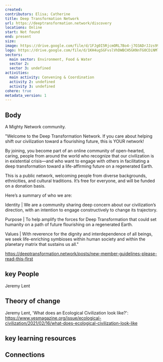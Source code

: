 ```yaml
---
created:
contributors: Elisa; Catherine
title: Deep Transformation Network
url: https://deeptransformation.network/discovery
locations: Online
start: Not found
end: present
size: 
image: https://drive.google.com/file/d/1FJg0I5RjcmORL7Bo4-j7O3ADrJJzs99h/view?usp=drive_link
logo: https://drive.google.com/file/d/1KH4ugSGFvslVhDWBCH5GKNnTG0CDiNMl/view?usp=drive_link
sectors:
  main sector: Environment, Food & Water
  sector 2: 
  sector 3: undefined
activities: 
  main activity: Convening & Coordination
  activity 2: undefined
  activity 3: undefined
cohere: true
metadata_version: 1
---
```



## Body

A Mighty Network community.

"Welcome to the Deep Transformation Network. If you care about helping shift our civilization toward a flourishing future, this is YOUR network!

By joining, you become part of an online community of open-hearted, caring, people from around the world who recognize that our civilization is in existential crisis—and who want to engage with others in facilitating a deep transformation toward a life-affirming future on a regenerated Earth.

This is a public network, welcoming people from diverse backgrounds, ethnicities, and cultural traditions. It’s free for everyone, and will be funded on a donation basis.

Here’s a summary of who we are:

Identity | We are a community sharing deep concern about our civilization’s direction, with an intention to engage constructively to change its trajectory.

Purpose | To help amplify the forces for Deep Transformation that could set humanity on a path of future flourishing on a regenerated Earth.

Values | With reverence for the dignity and interdependence of all beings, we seek life-enriching symbioses within human society and within the planetary matrix that sustains us all."

https://deeptransformation.network/posts/new-member-guidelines-please-read-this-first

## key People

Jeremy Lent

## Theory of change

Jeremy Lent, 'What does an Ecological Civilization look like?': https://www.yesmagazine.org/issue/ecological-civilization/2021/02/16/what-does-ecological-civilization-look-like 

## key learning resources



## Connections



